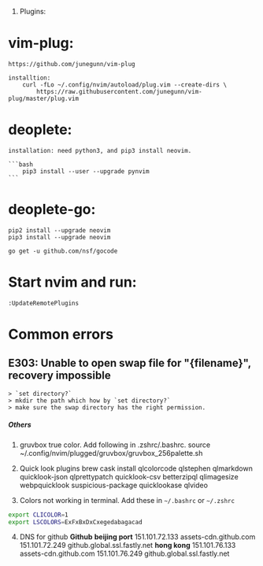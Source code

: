 

1. Plugins:
# vim-plug:
    https://github.com/junegunn/vim-plug

    installtion:
        curl -fLo ~/.config/nvim/autoload/plug.vim --create-dirs \
            https://raw.githubusercontent.com/junegunn/vim-plug/master/plug.vim



# deoplete:
    installation: need python3, and pip3 install neovim.

	```bash
		pip3 install --user --upgrade pynvim
	```

# deoplete-go:
    pip2 install --upgrade neovim
    pip3 install --upgrade neovim

    go get -u github.com/nsf/gocode



# Start nvim and run:
    :UpdateRemotePlugins


# Common errors

## E303: Unable to open swap file for "{filename}", recovery impossible
    > `set directory?`
    > mkdir the path which how by `set directory?`
    > make sure the swap directory has the right permission.


##### Others
1. gruvbox true color. Add following in .zshrc/.bashrc.
    source ~/.config/nvim/plugged/gruvbox/gruvbox_256palette.sh


2. Quick look plugins
    brew cask install qlcolorcode qlstephen qlmarkdown quicklook-json qlprettypatch quicklook-csv betterzipql qlimagesize webpquicklook suspicious-package quicklookase qlvideo

3. Colors not working in terminal. Add these in `~/.bashrc` or `~/.zshrc`
```bash
export CLICOLOR=1
export LSCOLORS=ExFxBxDxCxegedabagacad
```

4. DNS for github
**Github**
**beijing port**
151.101.72.133  assets-cdn.github.com
151.101.72.249  github.global.ssl.fastly.net
**hong kong**
151.101.76.133  assets-cdn.github.com
151.101.76.249  github.global.ssl.fastly.net
